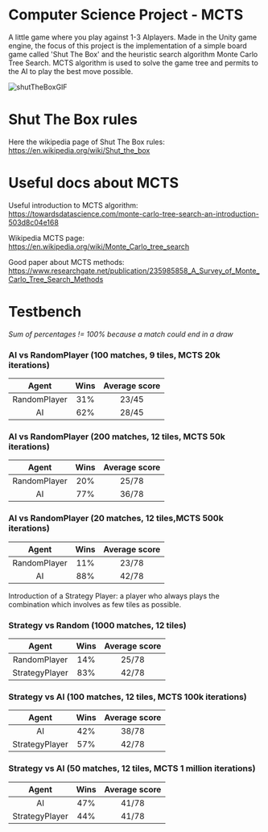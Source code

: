 # Computer Science Project - MCTS

A little game where you play against 1-3 AIplayers. 
Made in the Unity game engine, the focus of this project is the implementation of a simple board game called 'Shut The Box' and the heuristic search algorithm Monte Carlo Tree Search.
MCTS algorithm is used to solve the game tree and permits to the AI to play the best move possible.

![shutTheBoxGIF](https://user-images.githubusercontent.com/72280379/183460879-b14aa260-955e-4dff-917d-7bba9a5dadaf.gif)

# Shut The Box rules
Here the wikipedia page of Shut The Box rules:
https://en.wikipedia.org/wiki/Shut_the_box

# Useful docs about MCTS 

Useful introduction to MCTS algorithm: https://towardsdatascience.com/monte-carlo-tree-search-an-introduction-503d8c04e168

Wikipedia MCTS page: https://en.wikipedia.org/wiki/Monte_Carlo_tree_search

Good paper about MCTS methods: 
https://www.researchgate.net/publication/235985858_A_Survey_of_Monte_Carlo_Tree_Search_Methods

# Testbench

*Sum of percentages != 100% because a match could end in a draw*

### AI vs RandomPlayer (100 matches, 9 tiles, MCTS 20k iterations)

|      Agent       |  Wins  | Average score |  
|:-----:|:-----:|:-----:|
| RandomPlayer | 31% | 23/45 | 
|        AI        | 62% | 28/45 |  


### AI vs RandomPlayer (200 matches, 12 tiles, MCTS 50k iterations)

|      Agent       |  Wins  | Average score |  
|:-----:|:-----:|:-----:|
| RandomPlayer  | 20%| 25/78  | 
| AI | 77% | 36/78 | 


### AI vs RandomPlayer (20 matches, 12 tiles,MCTS 500k iterations)

|      Agent       |  Wins  | Average score | 
|:-----:|:-----:|:-----:|
| RandomPlayer  | 11%| 23/78  | 
| AI | 88% | 42/78 |   

Introduction of a Strategy Player: a player who always plays the combination which involves as few tiles as possible. 

### Strategy vs Random (1000 matches, 12 tiles)

|      Agent       |  Wins  | Average score | 
|:-----:|:-----:|:-----:|
| RandomPlayer  | 14%| 25/78  | 
| StrategyPlayer | 83% | 42/78 |   

### Strategy vs AI (100 matches, 12 tiles, MCTS 100k iterations)

|     Agent      |  Wins  | Average score | 
|:--------------:|:-----:|:-----:|
|       AI       | 42% | 38/78 |  
| StrategyPlayer | 57% | 42/78 |  

### Strategy vs AI (50 matches, 12 tiles, MCTS 1 million iterations)

|      Agent       |  Wins  | Average score | 
|:-----:|:-----:|:-----:|
| AI | 47% | 41/78 |  
| StrategyPlayer | 44% | 41/78 |  

